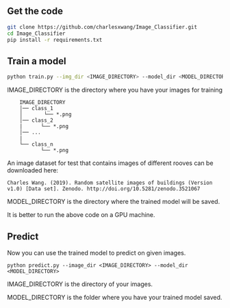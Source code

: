 
## Get the code


```bash
git clone https://github.com/charlesxwang/Image_Classifier.git
cd Image_Classifier
pip install -r requirements.txt
```

## Train a model

```bash
python train.py --img_dir <IMAGE_DIRECTORY> --model_dir <MODEL_DIRECTORY>
```

IMAGE_DIRECTORY is the directory where you have your images for training


```
    IMAGE_DIRECTORY
    │── class_1
    │       └── *.png
    │── class_2
    |      └── *.png
    │── ...
    |
    └── class_n
           └── *.png
```

An image dataset for test that contains images of different rooves can be downloaded here:
```
Charles Wang. (2019). Random satellite images of buildings (Version v1.0) [Data set]. Zenodo. http://doi.org/10.5281/zenodo.3521067
```

MODEL_DIRECTORY is the directory where the trained model will be saved. 

It is better to run the above code on a GPU machine.







## Predict


Now you can use the trained model to predict on given images.

```
python predict.py --image_dir <IMAGE_DIRECTORY> --model_dir <MODEL_DIRECTORY>
```

IMAGE_DIRECTORY is the directory of your images. 

MODEL_DIRECTORY is the folder where you have your trained model saved.

